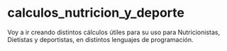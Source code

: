# calculos_nutricion_y_deporte
Voy a ir creando distintos cálculos útiles para su uso para Nutricionistas, Dietistas y deportistas, en distintos lenguajes de programación.
